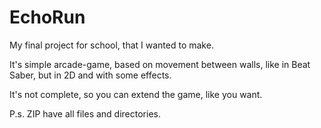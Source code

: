 # EchoRun
My final project for school, that I wanted to make. 

It's simple arcade-game, based on movement between walls, like in Beat Saber, but in 2D and with some effects. 

It's not complete, so you can extend the game, like you want. 

P.s. ZIP have all files and directories.

